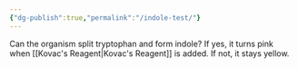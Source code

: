 ```yaml
---
{"dg-publish":true,"permalink":"/indole-test/"}
---
```


Can the organism split tryptophan and form indole? If yes, it turns pink when [[Kovac's Reagent\|Kovac's Reagent]] is added. If not, it stays yellow.

